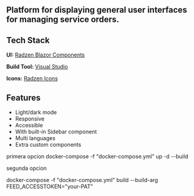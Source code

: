 ## Platform for displaying general user interfaces for managing service orders.

## Tech Stack

**UI:** [Radzen Blazor Components](https://blazor.radzen.com/?theme=material3)

**Build Tool:** [Visual Studio](https://visualstudio.microsoft.com/)

**Icons:** [Radzen Icons](https://blazor.radzen.com/icon?theme=material3)


## Features

- Light/dark mode
- Responsive
- Accessible
- With built-in Sidebar component
- Multi languages
- Extra custom components


primera opcion
docker-compose -f "docker-compose.yml" up -d --build

segunda opcion

docker-compose -f "docker-compose.yml" build --build-arg FEED_ACCESSTOKEN="your-PAT"